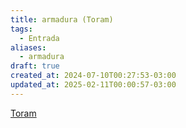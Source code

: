 ```yaml
---
title: armadura (Toram)
tags:
  - Entrada
aliases:
  - armadura
draft: true
created_at: 2024-07-10T00:27:53-03:00
updated_at: 2025-02-11T00:00:57-03:00
---
```


[Toram](../../26/entrada/Toram.md)

